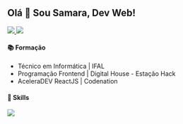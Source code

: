 <h2>
  Olá 👋 
  Sou Samara, Dev Web!
  <br />
</h2>

<p>
  <a href="mailto:ferreirasamara.sf@gmail.com" alt="Gmail">
   <img src="https://img.shields.io/badge/-ferreirasamara.sf@gmail.com-e34c41?style=flat-square&labelColor=e34c41&logo=gmail&logoColor=white&link=ferreirasamara.sf@gmail.com" /> 
  </a>

  <a href="https://www.linkedin.com/in/samarafer" alt="Linkedin">
    <img src="https://img.shields.io/badge/-Samara%20Ferreira-blue?style=flat-square&logo=Linkedin&logoColor=white&link=https://www.linkedin.com/in/samarafer" />
  </a>
</p>

<h4>📚 Formação</h4>
<ul>
    <li> Técnico em Informática | IFAL</li>
    <li> Programação Frontend | Digital House - Estação Hack</li>
    <li> AceleraDEV ReactJS | Codenation</li>
</ul>

<h4>🚀 Skills</h4>
<img align="center" src="https://github-readme-stats.vercel.app/api/top-langs/?username=samaraferreira&show_icons=true&layout=compact" />

